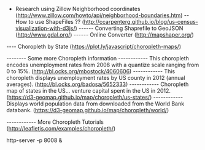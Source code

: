 - Research using Zillow Neighborhood coordinates (http://www.zillow.com/howto/api/neighborhood-boundaries.htm)
-- How to use ShapeFiles ??  (http://ccarpenterg.github.io/blog/us-census-visualization-with-d3js/)
------ Converting Shaprefile to GeoJSON (http://www.gdal.org/)
------ Online Converter (http://mapshaper.org/)

---- Choropleth by State (https://plot.ly/javascript/choropleth-maps/)

-------- Some more Choropleth information
------------ This choropleth encodes unemployment rates from 2008 with a quantize scale ranging from 0 to 15%. (http://bl.ocks.org/mbostock/4060606)
------------ This choropleth displays unemployment rates by US county in 2012 (annual averages). (http://bl.ocks.org/badosa/5652333)
------------ Choropleth map of states in the US... venture capital spent in the US in 2012. (https://d3-geomap.github.io/map/choropleth/us-states/)
------------ Displays world population data from downloaded from the World Bank databank. (https://d3-geomap.github.io/map/choropleth/world/)

------------ More Choropleth Tutorials (http://leafletjs.com/examples/choropleth/)


http-server -p 8008 &
